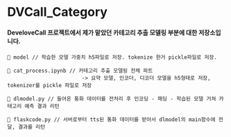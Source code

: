 # DVCall_Category
#### DeveloveCall 프로젝트에서 제가 맡았던 카테고리 추출 모델링 부분에 대한 저장소입니다.

```
📁 model // 학습한 모델 가중치 h5파일로 저장. tokenize 한거 pickle파일로 저장.

📄 cat_process.ipynb // 카테고리 추출 모델링 전체 파트
                        -> 요약 모델, 인코더, 디코더 모델을 h5형태로 저장, tokenizer를 pickle 파일로 저장

📄 dlmodel.py // 들어온 통화 데이터를 전처리 후 인코딩 - 패딩 - 학습된 모델 거쳐 카테고리 예측 결과 리턴

📄 flaskcode.py // 서버로부터 tts된 통화 데이터를 받아서 dlmodel의 main함수에 전달, 결과를 리턴
```
